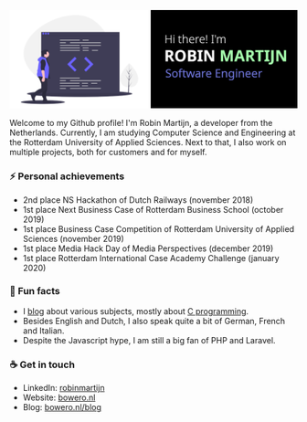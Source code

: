 <img src= "https://github.com/Bowero/Bowero/blob/master/banner.png"></img>


Welcome to my Github profile! I'm Robin Martijn, a developer from the Netherlands. Currently, I am studying Computer Science and Engineering at the Rotterdam University of Applied Sciences. Next to that, I also work on multiple projects, both for customers and for myself.

### ⚡ Personal achievements
- 2nd place NS Hackathon of Dutch Railways (november 2018)
- 1st place Next Business Case of Rotterdam Business School (october 2019)
- 1st place Business Case Competition of Rotterdam University of Applied Sciences (november 2019)
- 1st place Media Hack Day of Media Perspectives (december 2019)
- 1st place Rotterdam International Case Academy Challenge (january 2020)

### 🌴 Fun facts
- I [blog](https://bowero.nl/blog/) about various subjects, mostly about [C programming](https://bowero.nl/blog/category/c/).
- Besides English and Dutch, I also speak quite a bit of German, French and Italian.
- Despite the Javascript hype, I am still a big fan of PHP and Laravel.

### ☕ Get in touch
- LinkedIn: [robinmartijn](https://www.linkedin.com/in/robinmartijn/)
- Website: [bowero.nl](https://bowero.nl/)
- Blog: [bowero.nl/blog](https://bowero.nl/blog)
